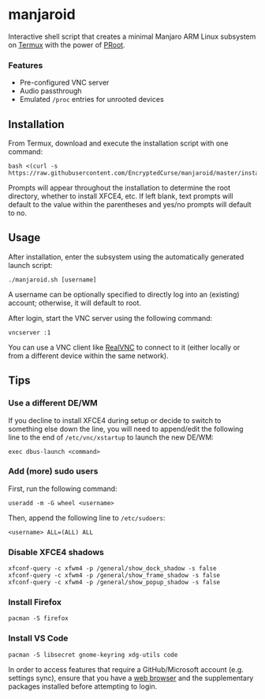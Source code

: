 # manjaroid

Interactive shell script that creates a minimal Manjaro ARM Linux subsystem on [Termux](https://termux.com) with the power of [PRoot](https://wiki.termux.com/wiki/PRoot).

### Features

* Pre-configured VNC server
* Audio passthrough
* Emulated `/proc` entries for unrooted devices


## Installation

From Termux, download and execute the installation script with one command:
```
bash <(curl -s https://raw.githubusercontent.com/EncryptedCurse/manjaroid/master/install.sh)
```
Prompts will appear throughout the installation to determine the root directory, whether to install XFCE4, etc. If left blank, text prompts will default to the value within the parentheses and yes/no prompts will default to no.


## Usage

After installation, enter the subsystem using the automatically generated launch script:
```
./manjaroid.sh [username]
```
A username can be optionally specified to directly log into an (existing) account; otherwise, it will default to root.

After login, start the VNC server using the following command:
```
vncserver :1
```
You can use a VNC client like [RealVNC](https://www.realvnc.com) to connect to it (either locally or from a different device within the same network).


## Tips

### Use a different DE/WM

If you decline to install XFCE4 during setup or decide to switch to something else down the line, you will need to append/edit the following line to the end of `/etc/vnc/xstartup` to launch the new DE/WM:

```
exec dbus-launch <command>
```

### Add (more) sudo users

First, run the following command:
```
useradd -m -G wheel <username>
```

Then, append the following line to `/etc/sudoers`:
```
<username> ALL=(ALL) ALL
```

### Disable XFCE4 shadows

```
xfconf-query -c xfwm4 -p /general/show_dock_shadow -s false
xfconf-query -c xfwm4 -p /general/show_frame_shadow -s false
xfconf-query -c xfwm4 -p /general/show_popup_shadow -s false
```

### Install Firefox

```
pacman -S firefox
```

### Install VS Code

```
pacman -S libsecret gnome-keyring xdg-utils code
```

In order to access features that require a GitHub/Microsoft account (e.g. settings sync), ensure that you have a [web browser](#install-firefox) and the supplementary packages installed before attempting to login.
